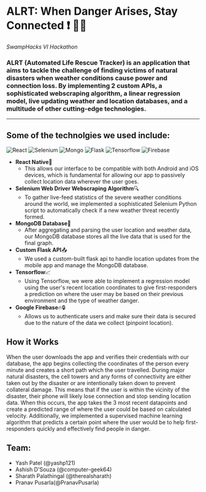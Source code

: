 # ALRT: When Danger Arises, Stay Connected :exclamation: :fire_engine::dash:

*SwampHacks VI Hackathon*
### ALRT (Automated Life Rescue Tracker) is an application that aims to tackle the challenge of finding victims of natural disasters when weather conditions cause power and connection loss. By implementing 2 custom APIs, a sophisticated webscraping algorithm, a linear regression model, live updating weather and location databases, and a multitude of other cutting-edge technologies. ###
---
## Some of the technolgies we used include: ##
  ![React](https://img.icons8.com/ios/150/000000/react-native.png)
  ![Selenium](https://github.com/computer-geek64/alrt/blob/master/assets/img/Selenium.png)
  ![Mongo](https://github.com/computer-geek64/alrt/blob/master/assets/img/mongo2.png)
  ![Flask](https://www.olirowan.xyz/static/images/icons/flask-plain.svg)
  ![Tensorflow](https://github.com/computer-geek64/alrt/blob/master/assets/img/tensor.png)
  ![Firebase](https://github.com/computer-geek64/alrt/blob/master/assets/img/firebase2.png)
    
* **React Native**:iphone:
  * This allows our interface to be compatible with both Android and iOS devices, which is fundamental for allowing our app to passively collect location data wherever the user goes.
* **Selenium Web Driver Webscraping Algorithm**:mag:
  * To gather live-feed statistics of the severe weather conditions around the world, we implemented a sophisticated Selenium Python script to automatically check if a new weather threat recently formed.
* **MongoDB Database**:page_facing_up:
  * After aggregating and parsing the user location and weather data, our MongoDB database stores all the live data that is used for the final graph.
* **Custom Flask API**:outbox_tray:
  * We used a custom-built flask api to handle location updates from the mobile app and manage the MongoDB database.
* **Tensorflow**:chart_with_upwards_trend:
  * Using Tensorflow, we were able to implement a regression model using the user's recent location coordinates to give first-responders a prediction on where the user may be based on their previous environment and the type of weather danger.
* **Google Firebase**:fire::lock:
  * Allows us to authenticate users and make sure their data is secured due to the nature of the data we collect (pinpoint location).

## How it Works ##

When the user downloads the app and verifies their credentials with our database, the app begins collecting the coordinates of the person every minute and creates a short path which the user travelled. During major natural disasters, the cell towers and any forms of connectivity are either taken out by the disaster or are intentionally taken down to prevent collateral damage. This means that if the user is within the vicinity of the disaster, their phone will likely lose connection and stop sending location data. When this occurs, the app takes the 3 most recent datapoints and create a predicted range of where the user could be based on calculated velocity. Additionally, we implemented a supervised machine learning algorithm that predicts a certain point where the user would be to help first-responders quickly and effectively find people in danger.

## Team: 
* Yash Patel (@yashp121)
* Ashish D'Souza (@computer-geek64)
* Sharath Palathingal (@therealsharath)
* Pranav Pusarla(@PranavPusarla)
